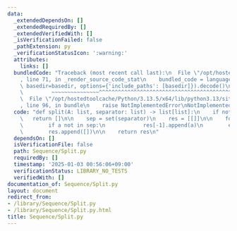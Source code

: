 ```yaml
---
data:
  _extendedDependsOn: []
  _extendedRequiredBy: []
  _extendedVerifiedWith: []
  _isVerificationFailed: false
  _pathExtension: py
  _verificationStatusIcon: ':warning:'
  attributes:
    links: []
  bundledCode: "Traceback (most recent call last):\n  File \"/opt/hostedtoolcache/Python/3.13.5/x64/lib/python3.13/site-packages/onlinejudge_verify/documentation/build.py\"\
    , line 71, in _render_source_code_stat\n    bundled_code = language.bundle(stat.path,\
    \ basedir=basedir, options={'include_paths': [basedir]}).decode()\n          \
    \         ~~~~~~~~~~~~~~~^^^^^^^^^^^^^^^^^^^^^^^^^^^^^^^^^^^^^^^^^^^^^^^^^^^^^^^^^^^^^^^^^^\n\
    \  File \"/opt/hostedtoolcache/Python/3.13.5/x64/lib/python3.13/site-packages/onlinejudge_verify/languages/python.py\"\
    , line 96, in bundle\n    raise NotImplementedError\nNotImplementedError\n"
  code: "def split(A: list, separator: list) -> list[list]:\n    if not A:\n     \
    \   return []\n\n    sep = set(separator)\n    res = [[]]\n\n    for a in A:\n\
    \        if a not in sep:\n            res[-1].append(a)\n        else:\n    \
    \        res.append([])\n\n    return res\n"
  dependsOn: []
  isVerificationFile: false
  path: Sequence/Split.py
  requiredBy: []
  timestamp: '2025-01-03 00:56:06+09:00'
  verificationStatus: LIBRARY_NO_TESTS
  verifiedWith: []
documentation_of: Sequence/Split.py
layout: document
redirect_from:
- /library/Sequence/Split.py
- /library/Sequence/Split.py.html
title: Sequence/Split.py
---
```

